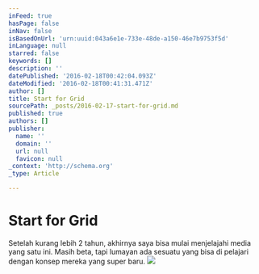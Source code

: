 ```yaml
---
inFeed: true
hasPage: false
inNav: false
isBasedOnUrl: 'urn:uuid:043a6e1e-733e-48de-a150-46e7b9753f5d'
inLanguage: null
starred: false
keywords: []
description: ''
datePublished: '2016-02-18T00:42:04.093Z'
dateModified: '2016-02-18T00:41:31.471Z'
author: []
title: Start for Grid
sourcePath: _posts/2016-02-17-start-for-grid.md
published: true
authors: []
publisher:
  name: ''
  domain: ''
  url: null
  favicon: null
_context: 'http://schema.org'
_type: Article

---
```

# Start for Grid

Setelah kurang lebih 2 tahun, akhirnya saya bisa mulai menjelajahi media yang satu ini. Masih beta, tapi lumayan ada sesuatu yang bisa di pelajari dengan konsep mereka yang super baru.
![](https://the-grid-user-content.s3-us-west-2.amazonaws.com/1ebd76fc-2351-48b0-b753-3adebd0d722c.png)